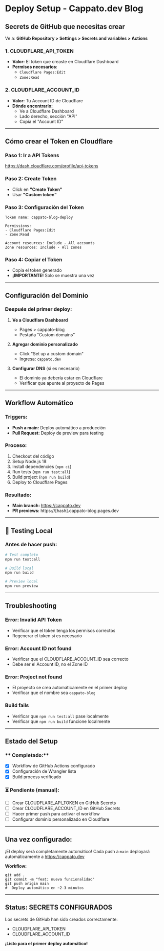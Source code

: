 #  Deploy Setup - Cappato.dev Blog

##  **Secrets de GitHub que necesitas crear**

Ve a: **GitHub Repository > Settings > Secrets and variables > Actions**

### **1. CLOUDFLARE_API_TOKEN**
- **Valor:** El token que creaste en Cloudflare Dashboard
- **Permisos necesarios:**
  - `Cloudflare Pages:Edit`
  - `Zone:Read`

### **2. CLOUDFLARE_ACCOUNT_ID**
- **Valor:** Tu Account ID de Cloudflare
- **Dónde encontrarlo:**
  - Ve a Cloudflare Dashboard
  - Lado derecho, sección "API"
  - Copia el "Account ID"

---

##  **Cómo crear el Token en Cloudflare**

### **Paso 1: Ir a API Tokens**
https://dash.cloudflare.com/profile/api-tokens

### **Paso 2: Create Token**
- Click en **"Create Token"**
- Usar **"Custom token"**

### **Paso 3: Configuración del Token**
```
Token name: cappato-blog-deploy

Permissions:
- Cloudflare Pages:Edit
- Zone:Read

Account resources: Include - All accounts
Zone resources: Include - All zones
```

### **Paso 4: Copiar el Token**
- Copia el token generado
- **¡IMPORTANTE!** Solo se muestra una vez

---

##  **Configuración del Dominio**

### **Después del primer deploy:**

1. **Ve a Cloudflare Dashboard**
   - Pages > cappato-blog
   - Pestaña "Custom domains"

2. **Agregar dominio personalizado**
   - Click "Set up a custom domain"
   - Ingresa: `cappato.dev`

3. **Configurar DNS** (si es necesario)
   - El dominio ya debería estar en Cloudflare
   - Verificar que apunte al proyecto de Pages

---

##  **Workflow Automático**

### **Triggers:**
-  **Push a main:** Deploy automático a producción
-  **Pull Request:** Deploy de preview para testing

### **Proceso:**
1. Checkout del código
2. Setup Node.js 18
3. Install dependencies (`npm ci`)
4. Run tests (`npm run test:all`)
5. Build project (`npm run build`)
6. Deploy to Cloudflare Pages

### **Resultado:**
- **Main branch:** https://cappato.dev
- **PR previews:** https://[hash].cappato-blog.pages.dev

---

## 🧪 **Testing Local**

### **Antes de hacer push:**
```bash
# Test completo
npm run test:all

# Build local
npm run build

# Preview local
npm run preview
```

---

##  **Troubleshooting**

### **Error: Invalid API Token**
- Verificar que el token tenga los permisos correctos
- Regenerar el token si es necesario

### **Error: Account ID not found**
- Verificar que el CLOUDFLARE_ACCOUNT_ID sea correcto
- Debe ser el Account ID, no el Zone ID

### **Error: Project not found**
- El proyecto se crea automáticamente en el primer deploy
- Verificar que el nombre sea `cappato-blog`

### **Build fails**
- Verificar que `npm run test:all` pase localmente
- Verificar que `npm run build` funcione localmente

---

##  **Estado del Setup**

### ** Completado:**
- [x] Workflow de GitHub Actions configurado
- [x] Configuración de Wrangler lista
- [x] Build process verificado

### **⏳ Pendiente (manual):**
- [ ] Crear CLOUDFLARE_API_TOKEN en GitHub Secrets
- [ ] Crear CLOUDFLARE_ACCOUNT_ID en GitHub Secrets
- [ ] Hacer primer push para activar el workflow
- [ ] Configurar dominio personalizado en Cloudflare

---

##  **Una vez configurado:**

¡El deploy será completamente automático! Cada push a `main` deployará automáticamente a https://cappato.dev

**Workflow:**
```
git add .
git commit -m "feat: nueva funcionalidad"
git push origin main
#  Deploy automático en ~2-3 minutos
```

---

##  **Status: SECRETS CONFIGURADOS**

Los secrets de GitHub han sido creados correctamente:
-  CLOUDFLARE_API_TOKEN
-  CLOUDFLARE_ACCOUNT_ID

**¡Listo para el primer deploy automático!**
